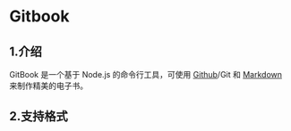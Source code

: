 # Gitbook

## 1.介绍

GitBook 是一个基于 Node.js 的命令行工具，可使用 [Github](https://baike.baidu.com/item/Github)/Git 和 [Markdown](https://baike.baidu.com/item/Markdown) 来制作精美的电子书。

## 2.支持格式





